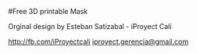 #Free 3D printable Mask

Orginal design by Esteban Satizabal - iProyect Cali

http://fb.com/iProyectcali
iproyect.gerencia@gmail.com